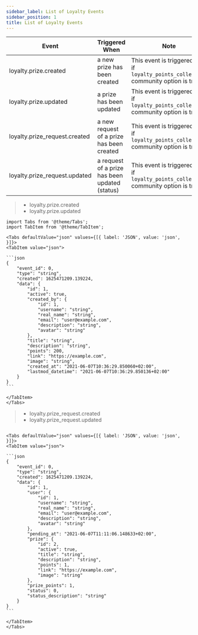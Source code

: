 ```yaml
---
sidebar_label: List of Loyalty Events
sidebar_position: 1
title: List of Loyalty Events
---
```


| Event                         | Triggered When                                 | Note                                                                                 |
|-------------------------------|------------------------------------------------|--------------------------------------------------------------------------------------|
| loyalty.prize.created         | a new prize has been created                   | This event is triggered only if `loyalty_points_collection` community option is true |
| loyalty.prize.updated         | a prize has been updated                       | This event is triggered only if `loyalty_points_collection` community option is true |
| loyalty.prize_request.created | a new request of a prize has been created      | This event is triggered only if `loyalty_points_collection` community option is true |
| loyalty.prize_request.updated | a request of a prize has been updated (status) | This event is triggered only if `loyalty_points_collection` community option is true |

> * loyalty.prize.created
>* loyalty.prize.updated

````mdx-code-block
import Tabs from '@theme/Tabs';
import TabItem from '@theme/TabItem';

<Tabs defaultValue="json" values={[{ label: 'JSON', value: 'json', }]}>
<TabItem value="json">

```json
{
    "event_id": 0,
    "type": "string",
    "created": 1625471209.139224,
    "data": {
        "id": 1,
        "active": true,
        "created_by": {
            "id": 1,
            "username": "string",
            "real_name": "string",
            "email": "user@example.com",
            "description": "string",
            "avatar": "string"
        },
        "title": "string",
        "description": "string",
        "points": 200,
        "link": "https://example.com",
        "image": "string",
        "created_at": "2021-06-07T10:36:29.850060+02:00",
        "lastmod_datetime": "2021-06-07T10:36:29.850136+02:00"
    }
}
```

</TabItem>
</Tabs>
````

> * loyalty.prize_request.created
>* loyalty.prize_request.updated

````mdx-code-block

<Tabs defaultValue="json" values={[{ label: 'JSON', value: 'json', }]}>
<TabItem value="json">

```json
{
    "event_id": 0,
    "type": "string",
    "created": 1625471209.139224,
    "data": {
        "id": 1,
        "user": {
            "id": 1,
            "username": "string",
            "real_name": "string",
            "email": "user@example.com",
            "description": "string",
            "avatar": "string"
        },
        "pending_at": "2021-06-07T11:11:06.148633+02:00",
        "prize": {
            "id": 2,
            "active": true,
            "title": "string",
            "description": "string",
            "points": 1,
            "link": "https://example.com",
            "image": "string"
        },
        "prize_points": 1,
        "status": 0,
        "status_description": "string"
    }
}
```

</TabItem>
</Tabs>
````